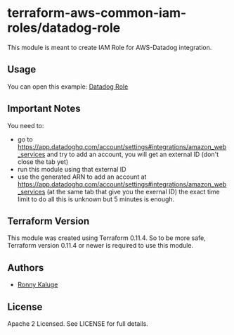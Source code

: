 terraform-aws-common-iam-roles/datadog-role
===============================

This module is meant to create IAM Role for AWS-Datadog integration.

Usage
-----

You can open this example: [Datadog Role](https://github.com/traveloka/terraform-aws-common-iam-roles/tree/master/examples/datadog-role)

Important Notes
---------------

You need to:
- go to https://app.datadoghq.com/account/settings#integrations/amazon_web_services and try to add an account, you will get an external ID (don't close the tab yet)
- run this module using that external ID
- use the generated ARN to add an account at https://app.datadoghq.com/account/settings#integrations/amazon_web_services (at the same tab that give you the exernal ID)
the exact time limit to do all this is unknown but 5 minutes is enough.


Terraform Version
-----------------

This module was created using Terraform 0.11.4.
So to be more safe, Terraform version 0.11.4 or newer is required to use this module.


Authors
-------

* [Ronny Kaluge](https://github.com/ronny-kaluge)

License
-------

Apache 2 Licensed. See LICENSE for full details.
